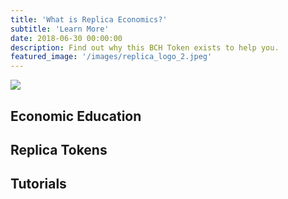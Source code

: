 ```yaml
---
title: 'What is Replica Economics?'
subtitle: 'Learn More'
date: 2018-06-30 00:00:00
description: Find out why this BCH Token exists to help you.
featured_image: '/images/replica_logo_2.jpeg'
---
```


![](https://imgur.com/iNyZ8W2)

## Economic Education

## Replica Tokens

## Tutorials

